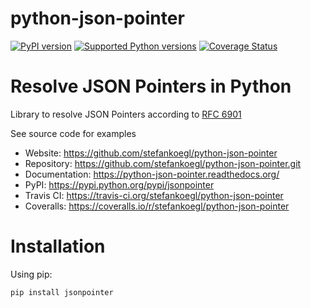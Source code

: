 python-json-pointer
===================

[![PyPI version](https://img.shields.io/pypi/v/jsonpointer.svg)](https://pypi.python.org/pypi/jsonpointer/)
[![Supported Python versions](https://img.shields.io/pypi/pyversions/jsonpointer.svg)](https://pypi.python.org/pypi/jsonpointer/)
[![Coverage Status](https://coveralls.io/repos/stefankoegl/python-json-pointer/badge.svg?branch=master)](https://coveralls.io/r/stefankoegl/python-json-pointer?branch=master)

# Resolve JSON Pointers in Python

Library to resolve JSON Pointers according to
[RFC 6901](http://tools.ietf.org/html/rfc6901)

See source code for examples

* Website: https://github.com/stefankoegl/python-json-pointer
* Repository: https://github.com/stefankoegl/python-json-pointer.git
* Documentation: https://python-json-pointer.readthedocs.org/
* PyPI: https://pypi.python.org/pypi/jsonpointer
* Travis CI: https://travis-ci.org/stefankoegl/python-json-pointer
* Coveralls: https://coveralls.io/r/stefankoegl/python-json-pointer

# Installation

Using pip:

```bash
pip install jsonpointer
```
